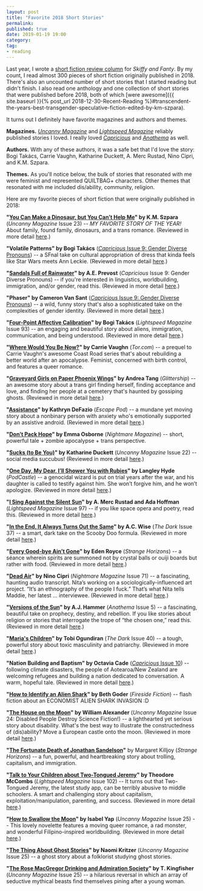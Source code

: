 ```yaml
---
layout: post
title: "Favorite 2018 Short Stories"
permalink:
published: true
date: 2019-01-19 19:00
category:
tag:
- reading
---
```


Last year, I wrote a [short fiction review column](https://skiffyandfanty.com/author/cameronncoulter/) for *Skiffy and Fanty*. By my count, I read almost 300 pieces of short fiction originally published in 2018. There's also an uncounted number of short stories that I started reading but didn't finish. I also read one anthology and one collection of short stories that were published before 2018, both of which [were awesome]({{ site.baseurl }}{% post_url 2018-12-30-Recent-Reading %}#transcendent-the-years-best-transgender-speculative-fiction-edited-by-km-szpara).

It turns out I definitely have favorite magazines and authors and themes.

**Magazines.** [*Uncanny Magazine*](https://uncannymagazine.com/) and [*Lightspeed Magazine*](http://www.lightspeedmagazine.com/) reliably published stories I loved. I really loved [*Capricious*](http://www.capricioussf.org/) and [*Anathema*](http://www.anathemamag.com/) as well.

**Authors.** With any of these authors, it was a safe bet that I'd love the story: Bogi Takács, Carrie Vaughn, Katharine Duckett, A. Merc Rustad, Nino Cipri, and K.M. Szpara.

**Themes.** As you'll notice below, the bulk of stories that resonated with me were feminist and represented QUILTBAG+ characters. Other themes that resonated with me included dis/ability, community, religion.

Here are my favorite pieces of short fiction that were originally published in 2018:

**"[You Can Make a Dinosaur, but You Can’t Help Me](https://uncannymagazine.com/article/you-can-make-a-dinosaur-but-you-cant-help-me/)" by K.M. Szpara** (_Uncanny Magazine_ Issue 23) -- *MY FAVORITE STORY OF THE YEAR!* About family, found family, dinosaurs, and a trans romance. (Reviewed in more detail [here](https://skiffyandfanty.com/blogposts/reviews/shortfictionreviews/shortfictionreviewjuly2018dinosaurs/).)

**"Volatile Patterns" by Bogi Takács** ([_Capricious_ Issue 9: Gender Diverse Pronouns](http://www.capricioussf.org/issue-9-gender-diverse-pronouns/)) -- a SFnal take on cultural appropriation of dress that kinda feels like Star Wars meets Ann Leckie. (Reviewed in more detail [here](https://skiffyandfanty.com/blogposts/reviews/shortfictionreviews/sfsfsfreviewcapricious9/).)

**"[Sandals Full of Rainwater](http://www.capricioussf.org/sandals-full-of-rainwater/)" by A.E. Prevost** (_Capricious_ Issue 9: Gender Diverse Pronouns) -- if you're interested in linguistics, worldbuilding, immigration, and/or gender, read this. (Reviewed in more detail [here](https://skiffyandfanty.com/blogposts/reviews/shortfictionreviews/sfsfsfreviewcapricious9/).)

**"Phaser" by Cameron Van Sant** ([_Capricious_ Issue 9: Gender Diverse Pronouns](http://www.capricioussf.org/issue-9-gender-diverse-pronouns/)) -- a wild, funny story that's also a sophisticated take on the complexities of gender identity. (Reviewed in more detail [here](https://skiffyandfanty.com/blogposts/reviews/shortfictionreviews/sfsfsfreviewcapricious9/).)

**"[Four-Point Affective Calibration](http://www.lightspeedmagazine.com/fiction/four-point-affective-calibration/)" by Bogi Takács** (_Lightspeed Magazine_ Issue 93) -- an engaging and beautiful story about aliens, immigration, communication, and being understood. (Reviewed in more detail [here](https://skiffyandfanty.com/blogposts/reviews/shortfictionreviews/sfsfsfreviewjanuaryfebruary/).)

**"[Where Would You Be Now?](https://www.tor.com/2018/02/07/where-would-you-be-now-carrie-vaughn/)" by Carrie Vaughn** (_Tor.com_) -- a prequel to Carrie Vaughn's awesome Coast Road series that's about rebuilding a better world after an apocalypse. Feminist, concerned with birth control, and features a queer romance.

**"[Graveyard Girls on Paper Phoenix Wings](http://www.glittership.com/2018/03/05/episode-51-graveyard-girls-on-paper-phoenix-wings-by-andrea-tang/)" by Andrea Tang** (_Glittership_) -- an awesome story about a trans girl finding herself, finding acceptance and love, and finding her people at a cemetery that's haunted by gossiping ghosts. (Reviewed in more detail [here](https://skiffyandfanty.com/blogposts/reviews/shortfictionreviews/sfsfsfreviewmarchapril/).)

**"[Assistance](http://escapepod.org/2018/03/29/escape-pod-621-assistance-artemis-rising/)" by Kathryn DeFazio** (_Escape Pod_) -- a mundane yet moving story about a nonbinary person with anxiety who's emotionally supported by an assistive android. (Reviewed in more detail [here](https://skiffyandfanty.com/blogposts/reviews/shortfictionreviews/sfsfsfreviewmarchapril/).)

**"[Don’t Pack Hope](http://www.nightmare-magazine.com/fiction/dont-pack-hope/)" by Emma Osborne** (_Nightmare Magazine_) -- short, powerful tale + zombie apocalypse + trans perspective.

**"[Sucks (to Be You)](https://uncannymagazine.com/article/sucks-to-be-you/)" by Katharine Duckett** (_Uncanny Magazine_ Issue 22) -- social media succubus! (Reviewed in more detail [here](https://skiffyandfanty.com/blogposts/reviews/shortfictionreviews/shortfictionreviewmay2018/).)

**"[One Day, My Dear, I’ll Shower You with Rubies](http://podcastle.org/2018/05/01/podcastle-520-one-day-my-dear-ill-shower-you-with-rubies/)" by Langley Hyde** (_PodCastle_) -- a genocidal wizard is put on trial years after the war, and his daughter is called to testify against him. She won’t forgive him, and he won’t apologize. (Reviewed in more detail [here](https://skiffyandfanty.com/blogposts/reviews/shortfictionreviews/shortfictionreviewmay2018/).)

**"[I Sing Against the Silent Sun](http://www.lightspeedmagazine.com/fiction/i-sing-against-the-silent-sun/)" by A. Merc Rustad and Ada Hoffman** (_Lightspeed Magazine_ Issue 97) -- if you like space opera and poetry, read this. (Reviewed in more detail [here](https://skiffyandfanty.com/blogposts/reviews/shortfictionreviews/shortfictionreviewjune2018/).)

**"[In the End, It Always Turns Out the Same](http://thedarkmagazine.com/end-always-turns/)" by A.C. Wise** (_The Dark_ Issue 37) -- a smart, dark take on the Scooby Doo formula. (Reviewed in more detail [here](https://skiffyandfanty.com/blogposts/reviews/shortfictionreviews/shortfictionreviewjune2018/).)

**"[Every Good-bye Ain’t Gone](http://strangehorizons.com/fiction/every-good-bye-aint-gone/)" by Eden Royce** (_Strange Horizons_) -- a séance wherein spirits are summoned not by crystal balls or ouiji boards but rather with food. (Reviewed in more detail [here](https://skiffyandfanty.com/blogposts/reviews/shortfictionreviews/reviewblackspeculativefictionmonth/).)

**"[Dead Air](http://www.nightmare-magazine.com/fiction/dead-air/)" by Nino Cipri** (_Nightmare Magazine_ Issue 71) -- a fascinating, haunting audio transcript. Nita’s working on a sociologically-influenced art project. “It’s an ethnography of the people I fuck.” That’s what Nita tells Maddie, her latest … interviewee. (Reviewed in more detail [here](https://skiffyandfanty.com/blogposts/reviews/shortfictionreviews/shortfictionreviewaugust2018/).)

**"[Versions of the Sun](http://www.anathemamag.com/versions-of-the-sun)" by A.J. Hammer** (_Anathema_ Issue 5) -- a fascinating, beautiful take on prophecy, destiny, and rebellion. If you like stories about religion or stories that interrogate the trope of “the chosen one,” read this. (Reviewed in more detail [here](https://skiffyandfanty.com/blogposts/reviews/shortfictionreviews/shortfictionreviewaugust2018/).)

**"[Maria's Children](http://thedarkmagazine.com/marias-children/)" by Tobi Ogundiran** (_The Dark_ Issue 40) -- a tough, powerful story about toxic masculinity and patriarchy. (Reviewed in more detail [here](https://skiffyandfanty.com/blogposts/reviews/shortfictionreviews/reviewblackspeculativefictionmonth/).)

**"Nation Building and Baptism" by Octavia Cade** ([_Capricious_ Issue 10](http://www.capricioussf.org/product/issue-10/)) -- following climate disasters, the people of Aotearoa/New Zealand are welcoming refugees and building a nation dedicated to conversation. A warm, hopeful tale. (Reviewed in more detail [here](https://skiffyandfanty.com/blogposts/reviews/shortfictionreviews/shortfictionreviewseptemberoctober2018/).)

**"[How to Identify an Alien Shark](https://firesidefiction.com/how-to-identify-an-alien-shark)" by Beth Goder** (_Fireside Fiction_) -- flash fiction about an ECONOMIST ALIEN SHARK INVASION :D

**"[The House on the Moon](https://uncannymagazine.com/article/the-house-on-the-moon/)" by William Alexander** (_Uncanny Magazine_ Issue 24: Disabled People Destroy Science Fiction!) -- a lighthearted yet serious story about disability. What's the best way to illustrate the constructedness of (dis)ability? Move a European castle onto the moon. (Reviewed in more detail [here](https://skiffyandfanty.com/blogposts/reviews/shortfictionreviews/shortfictionreviewseptemberoctober2018/).)

**"[The Fortunate Death of Jonathan Sandelson](http://strangehorizons.com/fiction/the-fortunate-death-of-jonathan-sandelson/)"** by Margaret Killjoy (_Strange Horizons_) -- a fun, powerful, and heartbreaking story about trolling, capitalism, and immigration.

**"[Talk to Your Children about Two-Tongued Jeremy](https://www.lightspeedmagazine.com/fiction/talk-to-your-children-about-two-tongued-jeremy-2/)" by Theodore McCombs** (_Lightspeed Magazine_ Issue 102) -- It turns out that Two-Tongued Jeremy, the latest study app, can be terribly abusive to middle schoolers. A smart and challenging story about capitalism, exploitation/manipulation, parenting, and success. (Reviewed in more detail [here](https://skiffyandfanty.com/blogposts/reviews/shortfictionreviews/shortfictionreviewnovember2018/).)

**"[How to Swallow the Moon](https://uncannymagazine.com/article/how-to-swallow-the-moon/)" by Isabel Yap** (_Uncanny Magazine_ Issue 25) -- This lovely novelette features a moving queer romance, a rad monster, and wonderful Filipino-inspired worldbuilding. (Reviewed in more detail [here](https://skiffyandfanty.com/blogposts/reviews/shortfictionreviews/shortfictionreviewnovember2018/).)

**"[The Thing About Ghost Stories](https://uncannymagazine.com/article/the-thing-about-ghost-stories/)" by Naomi Kritzer** (_Uncanny Magazine_ Issue 25) -- a ghost story about a folklorist studying ghost stories.

**"[The Rose MacGregor Drinking and Admiration Society](https://uncannymagazine.com/article/the-rose-macgregor-drinking-and-admiration-society/)" by T. Kingfisher** (_Uncanny Magazine_ Issue 25) -- a hilarious reversal in which an array of seductive mythical beasts find themselves pining after a young woman.
